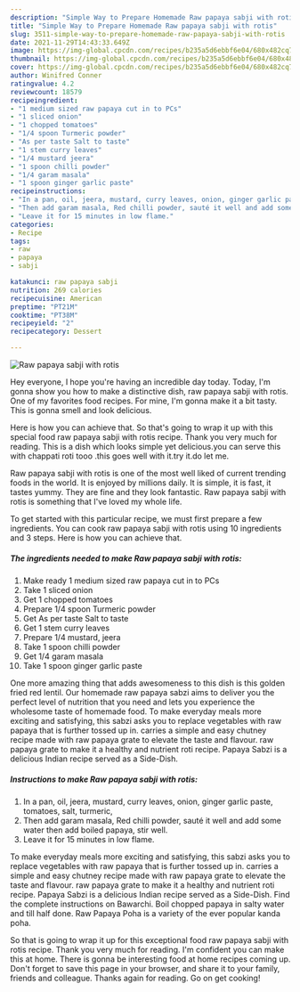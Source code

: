 ```yaml
---
description: "Simple Way to Prepare Homemade Raw papaya sabji with rotis"
title: "Simple Way to Prepare Homemade Raw papaya sabji with rotis"
slug: 3511-simple-way-to-prepare-homemade-raw-papaya-sabji-with-rotis
date: 2021-11-29T14:43:33.649Z
image: https://img-global.cpcdn.com/recipes/b235a5d6ebbf6e04/680x482cq70/raw-papaya-sabji-with-rotis-recipe-main-photo.jpg
thumbnail: https://img-global.cpcdn.com/recipes/b235a5d6ebbf6e04/680x482cq70/raw-papaya-sabji-with-rotis-recipe-main-photo.jpg
cover: https://img-global.cpcdn.com/recipes/b235a5d6ebbf6e04/680x482cq70/raw-papaya-sabji-with-rotis-recipe-main-photo.jpg
author: Winifred Conner
ratingvalue: 4.2
reviewcount: 18579
recipeingredient:
- "1 medium sized raw papaya cut in to PCs"
- "1 sliced onion"
- "1 chopped tomatoes"
- "1/4 spoon Turmeric powder"
- "As per taste Salt to taste"
- "1 stem curry leaves"
- "1/4 mustard jeera"
- "1 spoon chilli powder"
- "1/4 garam masala"
- "1 spoon ginger garlic paste"
recipeinstructions:
- "In a pan, oil, jeera, mustard, curry leaves, onion, ginger garlic paste, tomatoes, salt, turmeric,"
- "Then add garam masala, Red chilli powder, sauté it well and add some water then add boiled papaya, stir well."
- "Leave it for 15 minutes in low flame."
categories:
- Recipe
tags:
- raw
- papaya
- sabji

katakunci: raw papaya sabji 
nutrition: 269 calories
recipecuisine: American
preptime: "PT21M"
cooktime: "PT38M"
recipeyield: "2"
recipecategory: Dessert

---
```



![Raw papaya sabji with rotis](https://img-global.cpcdn.com/recipes/b235a5d6ebbf6e04/680x482cq70/raw-papaya-sabji-with-rotis-recipe-main-photo.jpg)

Hey everyone, I hope you're having an incredible day today. Today, I'm gonna show you how to make a distinctive dish, raw papaya sabji with rotis. One of my favorites food recipes. For mine, I'm gonna make it a bit tasty. This is gonna smell and look delicious.

Here is how you can achieve that. So that&#39;s going to wrap it up with this special food raw papaya sabji with rotis recipe. Thank you very much for reading. This is a dish which looks simple yet delicious.you can serve this with chappati roti tooo .this goes well with it.try it.do let me.

Raw papaya sabji with rotis is one of the most well liked of current trending foods in the world. It is enjoyed by millions daily. It is simple, it is fast, it tastes yummy. They are fine and they look fantastic. Raw papaya sabji with rotis is something that I've loved my whole life.


To get started with this particular recipe, we must first prepare a few ingredients. You can cook raw papaya sabji with rotis using 10 ingredients and 3 steps. Here is how you can achieve that.

<!--inarticleads1-->

##### The ingredients needed to make Raw papaya sabji with rotis:

1. Make ready 1 medium sized raw papaya cut in to PCs
1. Take 1 sliced onion
1. Get 1 chopped tomatoes
1. Prepare 1/4 spoon Turmeric powder
1. Get As per taste Salt to taste
1. Get 1 stem curry leaves
1. Prepare 1/4 mustard, jeera
1. Take 1 spoon chilli powder
1. Get 1/4 garam masala
1. Take 1 spoon ginger garlic paste


One more amazing thing that adds awesomeness to this dish is this golden fried red lentil. Our homemade raw papaya sabzi aims to deliver you the perfect level of nutrition that you need and lets you experience the wholesome taste of homemade food. To make everyday meals more exciting and satisfying, this sabzi asks you to replace vegetables with raw papaya that is further tossed up in. carries a simple and easy chutney recipe made with raw papaya grate to elevate the taste and flavour. raw papaya grate to make it a healthy and nutrient roti recipe. Papaya Sabzi is a delicious Indian recipe served as a Side-Dish. 

<!--inarticleads2-->

##### Instructions to make Raw papaya sabji with rotis:

1. In a pan, oil, jeera, mustard, curry leaves, onion, ginger garlic paste, tomatoes, salt, turmeric,
1. Then add garam masala, Red chilli powder, sauté it well and add some water then add boiled papaya, stir well.
1. Leave it for 15 minutes in low flame.


To make everyday meals more exciting and satisfying, this sabzi asks you to replace vegetables with raw papaya that is further tossed up in. carries a simple and easy chutney recipe made with raw papaya grate to elevate the taste and flavour. raw papaya grate to make it a healthy and nutrient roti recipe. Papaya Sabzi is a delicious Indian recipe served as a Side-Dish. Find the complete instructions on Bawarchi. Boil chopped papaya in salty water and till half done. Raw Papaya Poha is a variety of the ever popular kanda poha. 

So that is going to wrap it up for this exceptional food raw papaya sabji with rotis recipe. Thank you very much for reading. I'm confident you can make this at home. There is gonna be interesting food at home recipes coming up. Don't forget to save this page in your browser, and share it to your family, friends and colleague. Thanks again for reading. Go on get cooking!
